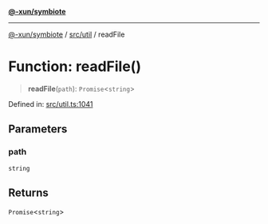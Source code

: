 [**@-xun/symbiote**](../../../README.md)

***

[@-xun/symbiote](../../../README.md) / [src/util](../README.md) / readFile

# Function: readFile()

> **readFile**(`path`): `Promise`\<`string`\>

Defined in: [src/util.ts:1041](https://github.com/Xunnamius/symbiote/blob/49b68300bfb7b09f7c437e515711c99015f99f81/src/util.ts#L1041)

## Parameters

### path

`string`

## Returns

`Promise`\<`string`\>
